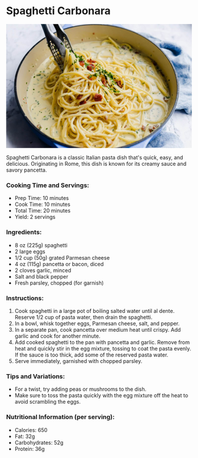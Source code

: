 # Spaghetti Carbonara

![Spaghetti Carbonara](../../public/assets/carbonara.jpg)

Spaghetti Carbonara is a classic Italian pasta dish that's quick, easy, and delicious. Originating in Rome, this dish is known for its creamy sauce and savory pancetta.

### Cooking Time and Servings:
- Prep Time: 10 minutes
- Cook Time: 10 minutes
- Total Time: 20 minutes
- Yield: 2 servings

### Ingredients:
- 8 oz (225g) spaghetti
- 2 large eggs
- 1/2 cup (50g) grated Parmesan cheese
- 4 oz (115g) pancetta or bacon, diced
- 2 cloves garlic, minced
- Salt and black pepper
- Fresh parsley, chopped (for garnish)

### Instructions:
1. Cook spaghetti in a large pot of boiling salted water until al dente. Reserve 1/2 cup of pasta water, then drain the spaghetti.
2. In a bowl, whisk together eggs, Parmesan cheese, salt, and pepper.
3. In a separate pan, cook pancetta over medium heat until crispy. Add garlic and cook for another minute.
4. Add cooked spaghetti to the pan with pancetta and garlic. Remove from heat and quickly stir in the egg mixture, tossing to coat the pasta evenly. If the sauce is too thick, add some of the reserved pasta water.
5. Serve immediately, garnished with chopped parsley.

### Tips and Variations:
- For a twist, try adding peas or mushrooms to the dish.
- Make sure to toss the pasta quickly with the egg mixture off the heat to avoid scrambling the eggs.

### Nutritional Information (per serving):
- Calories: 650
- Fat: 32g
- Carbohydrates: 52g
- Protein: 36g
